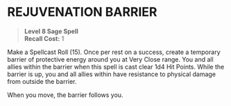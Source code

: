 # REJUVENATION BARRIER

> **Level 8 Sage Spell**  
> **Recall Cost:** 1

Make a Spellcast Roll (15). Once per rest on a success, create a temporary barrier of protective energy around you at Very Close range. You and all allies within the barrier when this spell is cast clear 1d4 Hit Points. While the barrier is up, you and all allies within have resistance to physical damage from outside the barrier.

When you move, the barrier follows you.